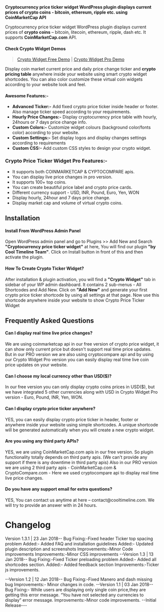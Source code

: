﻿
<strong>Cryptocurrency price ticker widget WordPress plugin displays current prices of crypto coins - bitcoin, ethereum, ripple etc. using CoinMarketCap API</strong>

<p>Cryptocurrency price ticker widget WordPress plugin displays current prices of <strong>crypto coins</strong> – bitcoin, litecoin, ethereum, ripple, dash etc. It supports <strong>CoinMarketCap.com</strong> API.</p>

<h4>Check Crypto Widget Demos</h4>
<blockquote><a href="http://cryptowidget.coolplugins.net">Crypto Widget Free Demo</a> | <a href="http://cryptowidgetpro.coolplugins.net">Crypto Widget Pro Demo</a></blockquote>

<p>Display coin market current price and daily price change ticker and <strong>crypto pricing table</strong> anywhere inside your website using smart crypto widget shortcodes. You can also color customize these virtual coin widgets according to your website look and feel.</p>

<h4>Awesome Features:-</h4>
<ul>
<li><strong>Advanced Ticker:-</strong> Add fixed crypto price ticker inside header or footer. Also manage ticker speed according to your requirements.</li>
<li><strong>Hourly Price Changes:-</strong> Display cryptocurrency price table with hourly, 24hours or 7 days price change info.</li>
<li><strong>Custom Colors:-</strong> Customize widget colours (background color/fonts color) according to your website.</li>
<li><strong>Custom Settings:-</strong> Set display logos and display changes settings according to requirements</li>
<li><strong>Custom CSS:-</strong> Add custom CSS styles to design your crypto widget.</li>
</ul>

<h3>Crypto Price Ticker Widget Pro Features:-</h3>
<ul>
<li>It supports both COINMARKETCAP & CYPTOCOMPARE apis.</li>
<li>You can display live price changes in pro version.</li>
<li>It supports 100+ top coins.</li>
<li>You can create beautiful price label and crypto price cards.</li>
<li>Different currency support - USD, INR, Pound, Euro, Yen, WON</li>
<li>Display hourly, 24hour and 7 days price change.</li>
<li>Display market cap and volume of virtual crypto coins.</li>
</ul>

## Installation

<h4>Install From WordPress Admin Panel</h4>
<p>Open WordPress admin panel and go to Plugins >> Add New and Search <strong>"Cryptocurrency price ticker widget"</strong> at here, You will find our plugin <strong>"by Cool Timeline Team"</strong>. Click on Install button in front of this and then activate the plugin.</p>

<h4>How To Create Crypto Ticker Widget?</h4>
<p>After installation & plugin activation, you will find a <strong>"Crypto Widget"</strong> tab in sidebar of your WP admin dashboard. It contains 2 sub-menus - All Shortcodes and Add New. Click on <strong>"Add New"</strong> and generate your first crypto price ticker shortcode by using all settings at that page. Now use this shortcode anywhere inside your website to show Crypto Price Ticker Widget</p>

## Frequently Asked Questions

<h4>Can I display real time live price changes?</h4>
<p>We are using coinmarketcap api in our free version of crypto price widget, it can show only current price but doesn't support real time price updates. But in our PRO version we are also using cryptocompare api and by using our Crypto Widget Pro version you can easily display real time live coin price updates on your website.</p>

<h4>Can I choose my local currency other than USD($)?</h4>
<p>In our free version you can only display crypto coins prices in USD($), but we have integrated 5 other currencies along with USD in Crypto Widget Pro version - Euro, Pound, INR, Yen, WON.</p>

<h4>Can I display crypto price ticker anywhere?</h4>
<p>YES, you can easily display crypto price ticker in header, footer or anywhere inside your website using simple shortcodes. A unique shortcode will be generated automatically when you will create a new crypto widget.</p>

<h4>Are you using any third party APIs?</h4>
<p>YES, we are using CoinMarketCap.com apis in our free version. So plugin functionality totally depends on third party apis. (We can't provide any support if there is any downtime in third party apis) Also in our PRO version we are using 2 third party apis - CoinMarketCap.com & CryptoCompare.com - Here we used cryptocompare api to display real time live price changes.</p>

<h4>Do you have any support email for extra questions?</h4>
<p>YES, You can contact us anytime at here – contact@cooltimeline.com. We will try to provide an answer with in 24 hours.</p>

# Changelog

Version 1.3.1 | 23 Jan 2018--
Bug Fixing:-Fixed header Ticker top spacing problem
Added:- Added FAQ and installation guidelines
Added:- Updated plugin description and screenshots
Improvements:-Minor Code improvements
Improvements:-Minor CSS improvements
--Version 1.3 | 13 Jan 2018--
Bug Fixing:-Fixed Ticker preloading problem
Added:- Added all shortcodes section.
Added:- Added feedback section
Improvements:-Ticker js improvements.

--Version 1.2 | 12 Jan 2018--
Bug Fixing:-Fixed Manero and dash missing bug
Improvements:- Minor changes in code.
--Version 1.1 | 03 Jan 2018--
Bug Fixing:- While users are  displaying only single coin price,they are getting this error message. “You have not selected any currencies to display” error message. 
Improvements:-Minor code improvements. 
--Initial Release---